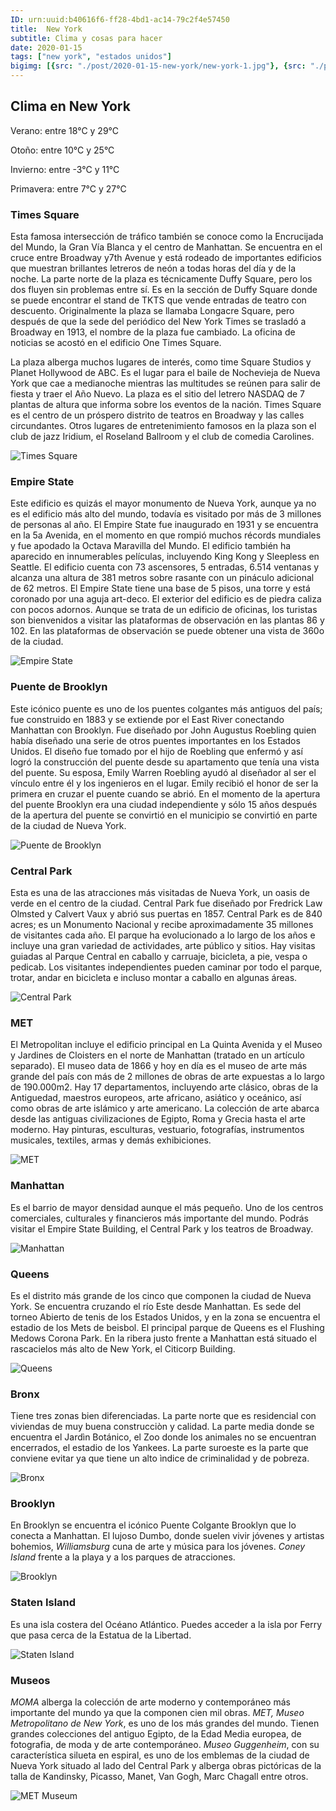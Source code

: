 ```yaml
---
ID: urn:uuid:b40616f6-ff28-4bd1-ac14-79c2f4e57450
title:  New York
subtitle: Clima y cosas para hacer
date: 2020-01-15
tags: ["new york", "estados unidos"]
bigimg: [{src: "./post/2020-01-15-new-york/new-york-1.jpg"}, {src: "./post/2020-01-15-new-york/new-york-2.jpg"}, {src: "./post/2020-01-15-new-york/new-york-3.jpg"}]
---
```


## Clima en New York
Verano: entre 18°C y 29°C

Otoño: entre 10°C y 25°C

Invierno: entre -3°C y 11°C

Primavera: entre 7°C y 27°C

### Times Square
Esta famosa intersección de tráfico también se conoce como la Encrucijada del Mundo, la Gran Vía Blanca y el centro de Manhattan. Se encuentra en el cruce entre Broadway y7th  Avenue y está rodeado de importantes edificios que muestran brillantes letreros de neón a todas horas del día y de la noche. La parte norte de la plaza es técnicamente Duffy Square, pero los dos fluyen sin problemas entre sí. Es en la sección de Duffy Square donde se puede encontrar el stand de TKTS que vende entradas de teatro con descuento. Originalmente la plaza se llamaba Longacre Square, pero después de que la sede del periódico del New York Times se trasladó a Broadway en 1913, el nombre de la plaza fue cambiado. La oficina de noticias se acostó en el edificio One Times Square.

La plaza alberga muchos lugares de interés, como time Square Studios y Planet Hollywood de ABC. Es el lugar para el baile de Nochevieja de Nueva York que cae a medianoche mientras las multitudes se reúnen para salir de fiesta y traer el Año Nuevo. La plaza es el sitio del letrero NASDAQ de 7 plantas de altura que informa sobre los eventos de la nación. Times Square es el centro de un próspero distrito de teatros en Broadway y las calles circundantes. Otros lugares de entretenimiento famosos en la plaza son el club de jazz Iridium, el Roseland Ballroom y el club de comedia Carolines.

![Times Square](https://images.unsplash.com/photo-1541535650810-10d26f5c2ab3?w=640)

### Empire State
Este edificio es quizás el mayor monumento de Nueva York, aunque ya no es el edificio más alto del mundo, todavía es visitado por más de 3 millones de personas al año. El Empire State fue inaugurado en 1931 y se encuentra en la 5a Avenida, en el momento en que rompió muchos récords mundiales y fue apodado la Octava Maravilla del Mundo. El edificio también ha aparecido en innumerables películas, incluyendo King Kong y Sleepless en Seattle.
El edificio cuenta con 73 ascensores, 5 entradas, 6.514 ventanas y alcanza una altura de 381 metros sobre rasante con un pináculo adicional de 62 metros. El Empire State tiene una base de 5 pisos, una torre y está coronado por una aguja art-deco. El exterior del edificio es de piedra caliza con pocos adornos. Aunque se trata de un edificio de oficinas, los turistas son bienvenidos a visitar las plataformas de observación en las plantas 86 y 102. En las plataformas de observación se puede obtener una vista de 360o de la ciudad.


![Empire State](https://images.unsplash.com/photo-1516948252849-b660029997b4?w=640)

### Puente de Brooklyn
Este icónico puente es uno de los puentes colgantes más antiguos del país; fue construido en 1883 y se extiende por el East River conectando Manhattan con Brooklyn. Fue diseñado por John Augustus Roebling quien había diseñado una serie de otros puentes importantes en los Estados Unidos. El diseño fue tomado por el hijo de Roebling que enfermó y así logró la construcción del puente desde su apartamento que tenía una vista del puente. Su esposa, Emily Warren Roebling ayudó al diseñador al ser el vínculo entre él y los ingenieros en el lugar. Emily recibió el honor de ser la primera en cruzar el puente cuando se abrió. En el momento de la apertura del puente Brooklyn era una ciudad independiente y sólo 15 años después de la apertura del puente se convirtió en el municipio se convirtió en parte de la ciudad de Nueva York.


![Puente de Brooklyn](https://images.unsplash.com/photo-1522083043120-6f9d458f6cbd?w=640)

### Central Park
Esta es una de las atracciones más visitadas de Nueva York, un oasis de verde en el centro de la ciudad. Central Park fue diseñado por Fredrick Law Olmsted y Calvert Vaux y abrió sus puertas en 1857. Central Park es de 840 acres; es un Monumento Nacional y recibe aproximadamente 35 millones de visitantes cada año. El parque ha evolucionado a lo largo de los años e incluye una gran variedad de actividades, arte público y sitios. Hay visitas guiadas al Parque Central en caballo y carruaje, bicicleta, a pie, vespa o pedicab. Los visitantes independientes pueden caminar por todo el parque, trotar, andar en bicicleta e incluso montar a caballo en algunas áreas.

![Central Park](https://images.unsplash.com/photo-1512872942423-e9877d94e902?w=640)

### MET
El Metropolitan incluye el edificio principal en La Quinta Avenida y el Museo y Jardines de Cloisters en el norte de Manhattan (tratado en un artículo separado). El museo data de 1866 y hoy en día es el museo de arte más grande del país con más de 2 millones de obras de arte expuestas a lo largo de 190.000m2. Hay 17 departamentos, incluyendo arte clásico, obras de la Antiguedad, maestros europeos, arte africano, asiático y oceánico, así como obras de arte islámico y arte americano. La colección de arte abarca desde las antiguas civilizaciones de Egipto, Roma y Grecia hasta el arte moderno. Hay pinturas, esculturas, vestuario, fotografías, instrumentos musicales, textiles, armas y demás exhibiciones.

![MET](https://images.unsplash.com/photo-1559066653-edfd1e6bbbd5?w=640)

### Manhattan
Es el barrio de mayor densidad aunque el más pequeño. Uno de los centros comerciales, culturales y financieros más importante del mundo. Podrás visitar el Empire State Building, el Central Park  y los teatros de Broadway.

![Manhattan](https://images.unsplash.com/photo-1499566727020-881da110a0b0?w=640)

### Queens
Es el distrito más grande de los cinco que componen la ciudad de Nueva York. Se encuentra cruzando el río Este desde Manhattan. Es sede del torneo Abierto de tenis de los Estados Unidos, y en la zona se encuentra el estadio de los Mets de beisbol. El principal parque de Queens es el Flushing Medows Corona Park. En la ribera justo frente a Manhattan está situado el rascacielos más alto de New York, el Citicorp Building.

![Queens](https://images.unsplash.com/photo-1592277361910-8518b3d3ad27?w=640)

### Bronx
Tiene tres zonas bien diferenciadas. La parte norte que es residencial con viviendas de muy buena construcciòn y calidad. La parte media donde se encuentra el Jardìn Botánico, el Zoo donde los animales no se encuentran encerrados, el estadio de los Yankees. La parte suroeste es la parte que conviene evitar ya que tiene un alto ìndice de criminalidad y de pobreza.

![Bronx](https://images.unsplash.com/photo-1602003675564-891fc6190a3d?w=640)

### Brooklyn 
En Brooklyn se encuentra el icónico Puente Colgante Brooklyn que lo conecta a Manhattan. El lujoso Dumbo, donde suelen vivir jóvenes y artistas bohemios, _Williamsburg_ cuna de arte y música para los jóvenes.
_Coney Island_ frente a la playa y a los parques de atracciones.

![Brooklyn](https://images.unsplash.com/photo-1565867254334-10280784ff69?w=640)

### Staten Island
Es una isla costera del Océano Atlántico. Puedes acceder a la isla por Ferry que pasa cerca de la Estatua de la Libertad.

![Staten Island](https://images.unsplash.com/photo-1544362787-d150128d385d?w=640)

### Museos
*MOMA* alberga la colección de arte moderno  y contemporáneo más importante del mundo ya que la componen cien mil obras. 
*MET, Museo Metropolitano de New York*, es uno de los más grandes del mundo. Tienen grandes colecciones del antiguo Egipto, de la Edad Media europea, de fotografia, de moda y de arte contemporáneo.
*Museo Guggenheim*, con su característica silueta en espiral, es uno de los emblemas de la ciudad de Nueva York situado al lado del Central Park y alberga obras pictóricas de la talla de Kandinsky, Picasso, Manet, Van Gogh, Marc Chagall entre otros.

![MET Museum](https://images.unsplash.com/photo-1559424237-9ea3432b51b9?w=640)
